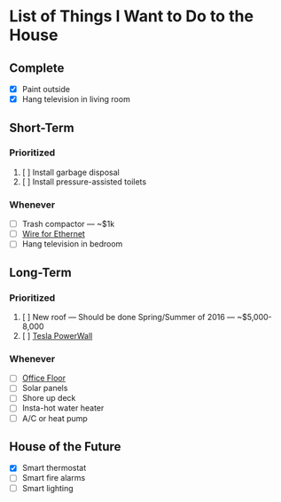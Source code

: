 # List of Things I Want to Do to the House

## Complete

* [X] Paint outside
* [X] Hang television in living room

## Short-Term

### Prioritized

1. [ ] Install garbage disposal
1. [ ] Install pressure-assisted toilets

### Whenever

* [ ] Trash compactor &mdash; ~$1k
* [ ] [Wire for Ethernet](ethernet.md)
* [ ] Hang television in bedroom

## Long-Term

### Prioritized

1. [ ] New roof &mdash; Should be done Spring/Summer of 2016 &mdash; ~$5,000-8,000
1. [ ] [Tesla PowerWall](http://www.teslamotors.com/powerwall)

### Whenever

* [ ] [Office Floor](office-floor.md)
* [ ] Solar panels
* [ ] Shore up deck
* [ ] Insta-hot water heater
* [ ] A/C or heat pump

## House of the Future

* [x] Smart thermostat
* [ ] Smart fire alarms
* [ ] Smart lighting
